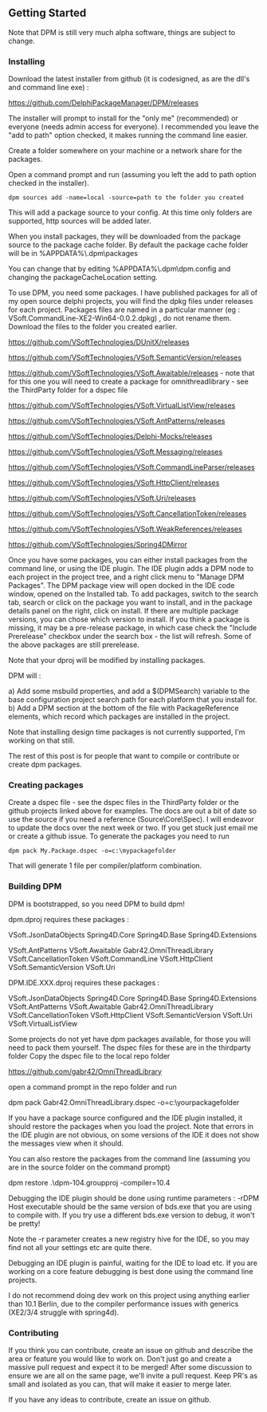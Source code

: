 ## Getting Started

Note that DPM is still very much alpha software, things are subject to change.

### Installing

Download the latest installer from github (it is codesigned, as are the dll's and command line exe) :

https://github.com/DelphiPackageManager/DPM/releases

The installer will prompt to install for the "only me" (recommended) or everyone (needs admin access for everyone). I recommended you leave the "add to path" option checked, it makes running the command line easier.

Create a folder somewhere on your machine or a network share for the packages.

Open a command prompt and run (assuming you left the add to path option checked in the installer).

`dpm sources add -name=local -source=path to the folder you created`

This will add a package source to your config. At this time only folders are supported, http sources will be added later.

When you install packages, they will be downloaded from the package source to the package cache folder. By default the package cache folder will be in %APPDATA%\\.dpm\packages

You can change that by editing %APPDATA%\\.dpm\dpm.config and changing the packageCacheLocation setting.

To use DPM, you need some packages. I have published packages for all of my open source delphi projects, you will find the dpkg files under releases for each project. Packages files are named in a particular manner (eg : VSoft.CommandLine-XE2-Win64-0.0.2.dpkg) , do not rename them. Download the files to the folder you created earlier.

https://github.com/VSoftTechnologies/DUnitX/releases

https://github.com/VSoftTechnologies/VSoft.SemanticVersion/releases

https://github.com/VSoftTechnologies/VSoft.Awaitable/releases - note that for this one you will need to create a package for omnithreadlibrary - see the ThirdParty folder for a dspec file

https://github.com/VSoftTechnologies/VSoft.VirtualListView/releases

https://github.com/VSoftTechnologies/VSoft.AntPatterns/releases

https://github.com/VSoftTechnologies/Delphi-Mocks/releases

https://github.com/VSoftTechnologies/VSoft.Messaging/releases

https://github.com/VSoftTechnologies/VSoft.CommandLineParser/releases

https://github.com/VSoftTechnologies/VSoft.HttpClient/releases

https://github.com/VSoftTechnologies/VSoft.Uri/releases

https://github.com/VSoftTechnologies/VSoft.CancellationToken/releases

https://github.com/VSoftTechnologies/VSoft.WeakReferences/releases

https://github.com/VSoftTechnologies/Spring4DMirror

Once you have some packages, you can either install packages from the command line, or using the IDE plugin. The IDE plugin adds a DPM node to each project in the project tree,
and a right click menu to "Manage DPM Packages". The DPM package view will open docked in the IDE code window, opened on the Installed tab. To add packages, switch to the search
tab, search or click on the package you want to install, and in the package details panel on the right, click on install. If there are multiple package versions, you can chose
which version to install. If you think a package is missing, it may be a pre-release package, in which case check the "Include Prerelease" checkbox under the search box - the list
will refresh. Some of the above packages are still prerelease.

Note that your dproj will be modified by installing packages.

DPM will :

a) Add some msbuild properties, and add a $(DPMSearch) variable to the base configuration project search path for each platform that you install for.
b) Add a DPM section at the bottom of the file with PackageReference elements, which record which packages are installed in the project.

Note that installing design time packages is not currently supported, I'm working on that still.

The rest of this post is for people that want to compile or contribute or create dpm packages.

### Creating packages

Create a dspec file - see the dspec files in the ThirdParty folder or the github projects linked above for examples. The docs are out a bit of date so use the source if you need a reference (Source\Core\Spec). I will endeavor to update the docs over the next week or two. If you get stuck just email me or create a github issue.
To generate the packages you need to run

`dpm pack My.Package.dspec -o=c:\mypackagefolder`

That will generate 1 file per compiler/platform combination.

### Building DPM

DPM is bootstrapped, so you need DPM to build dpm!

dpm.dproj requires these packages :

VSoft.JsonDataObjects 
Spring4D.Core 
Spring4D.Base 
Spring4D.Extensions

VSoft.AntPatterns
VSoft.Awaitable
Gabr42.OmniThreadLibrary
VSoft.CancellationToken
VSoft.CommandLine
VSoft.HttpClient
VSoft.SemanticVersion
VSoft.Uri

DPM.IDE.XXX.dproj requires these packages :

VSoft.JsonDataObjects
Spring4D.Core
Spring4D.Base
Spring4D.Extensions
VSoft.AntPatterns
VSoft.Awaitable
Gabr42.OmniThreadLibrary
VSoft.CancellationToken
VSoft.HttpClient
VSoft.SemanticVersion
VSoft.Uri
VSoft.VirtualListView

Some projects do not yet have dpm packages available, for those you will need to pack them yourself. The dspec files for these are in the thirdparty folder Copy the dspec file to the local repo folder

https://github.com/gabr42/OmniThreadLibrary

open a command prompt in the repo folder and run

dpm pack Gabr42.OmniThreadLibrary.dspec -o=c:\yourpackagefolder

If you have a package source configured and the IDE plugin installed, it should restore the packages when you load the project. Note that errors in the IDE plugin are not obvious, on some versions of the IDE it does not show the messages view when it should.

You can also restore the packages from the command line (assuming you are in the source folder on the command prompt)

dpm restore .\dpm-104.groupproj -compiler=10.4

Debugging the IDE plugin should be done using runtime parameters : -rDPM
Host executable should be the same version of bds.exe that you are using to compile with. If you try use a different bds.exe version to debug, it won't be pretty!

Note the -r parameter creates a new registry hive for the IDE, so you may find not all your settings etc are quite there.

Debugging an IDE plugin is painful, waiting for the IDE to load etc. If you are working on a core feature debugging is best done using the command line projects.

I do not recommend doing dev work on this project using anything earlier than 10.1 Berlin, due to the compiler performance issues with generics (XE2/3/4 struggle with spring4d).

### Contributing

If you think you can contribute, create an issue on github and describe the area or feature you would like to work on. Don't just go and create a massive pull request and expect it to be merged! After some discussion to ensure we are all on the same page, we'll invite a pull request. Keep PR's as small and isolated as you can, that will make it easier to merge later.

If you have any ideas to contribute, create an issue on github.
